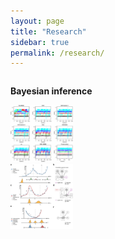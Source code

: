 ```yaml
---
layout: page
title: "Research"
sidebar: true
permalink: /research/
---
```




<div class="two-columns">
  <div class="column">
     <p>
     <strong>Bayesian inference</strong> 
    </p>
  </div>
  <div class="column">
    <img src="ls.png" alt="bayesian" width = "100">
  </div>
</div>

<img src="bipod.png" alt="bayesian" width = "100">
